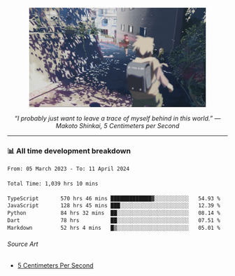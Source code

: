 <p align="center"><img src="asset/header.jpg" width="80%"/></p>
<p align="center"><i>“I probably just want to leave a trace of myself behind in this world.” ― Makoto Shinkai, 5 Centimeters per Second</i></p>

---
<!--
<details>
  <summary>📃 My Resume</summary>

### Education

- 📖 **Computer Science**\
📆 10/2021 - present\
📍 **Thang Long University** - Hoang Mai, Hanoi, Vietnam

### Experience

<img align="right" src="https://img.shields.io/badge/Figma-F24E1E?style=flat&logo=figma&logoColor=white"/>
<img align="right" src="https://img.shields.io/badge/node.js-6DA55F?style=flat&logo=node.js&logoColor=white"/>
<img align="right" src="https://img.shields.io/badge/Next.js-black?style=flat&logo=next.js&logoColor=white"/>
<img align="right" src="https://img.shields.io/badge/TypeScript-007ACC?style=flat&logo=typescript&logoColor=white"/>


- 👨‍💻 **Frontend Web Intern**\
📆 07/2023 - present\
📍 **MQ ICT Solutions** - Hoang Mai, Hanoi, Vietnam
</details> 
-->

### 📊 All time development breakdown

<!--START_SECTION:waka-->

```txt
From: 05 March 2023 - To: 11 April 2024

Total Time: 1,039 hrs 10 mins

TypeScript       570 hrs 46 mins █████████████▓░░░░░░░░░░░   54.93 %
JavaScript       128 hrs 45 mins ███░░░░░░░░░░░░░░░░░░░░░░   12.39 %
Python           84 hrs 32 mins  ██░░░░░░░░░░░░░░░░░░░░░░░   08.14 %
Dart             78 hrs          ██░░░░░░░░░░░░░░░░░░░░░░░   07.51 %
Markdown         52 hrs 4 mins   █▒░░░░░░░░░░░░░░░░░░░░░░░   05.01 %
```

<!--END_SECTION:waka-->

###### Source Art

-  [5 Centimeters Per Second](https://wallhaven.cc/w/nrowq1)

